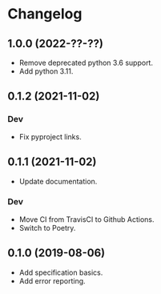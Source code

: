 # Changelog

## 1.0.0 (2022-??-??)

* Remove deprecated python 3.6 support.
* Add python 3.11.

## 0.1.2 (2021-11-02)

### Dev

* Fix pyproject links.

## 0.1.1 (2021-11-02)

* Update documentation.

### Dev

* Move CI from TravisCI to Github Actions.
* Switch to Poetry.

## 0.1.0 (2019-08-06)

* Add specification basics.
* Add error reporting.

